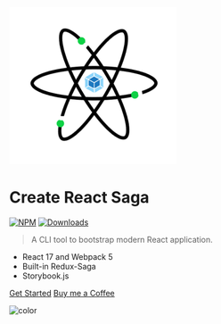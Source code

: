 ![Create React Saga](./assets/wrs.png)

# Create React Saga

[![NPM](https://img.shields.io/npm/v/create-react-saga.svg?color=%2342b983&style=for-the-badge)](https://www.npmjs.com/package/create-react-saga)
[![Downloads](https://img.shields.io/npm/dt/create-react-saga?color=%2342b983&style=for-the-badge)](https://www.npmjs.com/package/create-react-saga)

> A CLI tool to bootstrap modern React application.

- React 17 and Webpack 5
- Built-in Redux-Saga
- Storybook.js

[Get Started](#what-is-create-react-saga)
[Buy me a Coffee](https://www.buymeacoffee.com/sunnyprakash)

![color](#f0fff6)